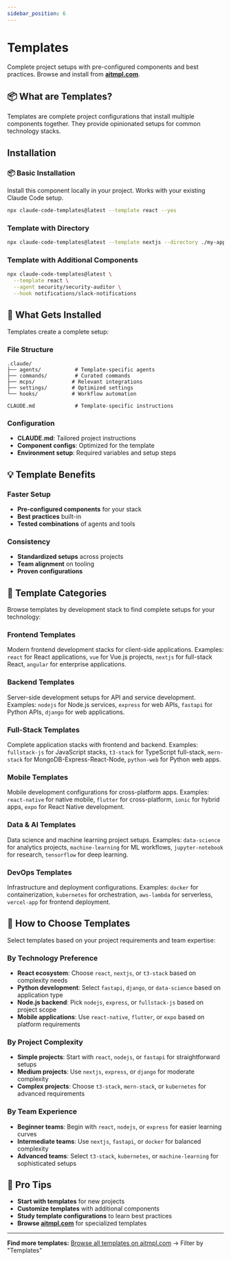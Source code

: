```yaml
---
sidebar_position: 6
---
```


# Templates

Complete project setups with pre-configured components and best practices. Browse and install from **[aitmpl.com](https://aitmpl.com)**.

## 📦 What are Templates?

Templates are complete project configurations that install multiple components together. They provide opinionated setups for common technology stacks.

## Installation

### 📦 Basic Installation
Install this component locally in your project. Works with your existing Claude Code setup.

```bash
npx claude-code-templates@latest --template react --yes
```

### Template with Directory
```bash
npx claude-code-templates@latest --template nextjs --directory ./my-app --yes
```

### Template with Additional Components
```bash
npx claude-code-templates@latest \
  --template react \
  --agent security/security-auditor \
  --hook notifications/slack-notifications
```

## 📁 What Gets Installed

Templates create a complete setup:

### File Structure
```
.claude/
├── agents/           # Template-specific agents
├── commands/         # Curated commands
├── mcps/            # Relevant integrations
├── settings/        # Optimized settings
└── hooks/           # Workflow automation

CLAUDE.md             # Template-specific instructions
```

### Configuration
- **CLAUDE.md**: Tailored project instructions
- **Component configs**: Optimized for the template
- **Environment setup**: Required variables and setup steps

## 💡 Template Benefits

### Faster Setup
- **Pre-configured components** for your stack
- **Best practices** built-in
- **Tested combinations** of agents and tools

### Consistency
- **Standardized setups** across projects
- **Team alignment** on tooling
- **Proven configurations**

## 🚀 Template Categories

Browse templates by development stack to find complete setups for your technology:

### Frontend Templates
Modern frontend development stacks for client-side applications. Examples: `react` for React applications, `vue` for Vue.js projects, `nextjs` for full-stack React, `angular` for enterprise applications.

### Backend Templates
Server-side development setups for API and service development. Examples: `nodejs` for Node.js services, `express` for web APIs, `fastapi` for Python APIs, `django` for web applications.

### Full-Stack Templates
Complete application stacks with frontend and backend. Examples: `fullstack-js` for JavaScript stacks, `t3-stack` for TypeScript full-stack, `mern-stack` for MongoDB-Express-React-Node, `python-web` for Python web apps.

### Mobile Templates
Mobile development configurations for cross-platform apps. Examples: `react-native` for native mobile, `flutter` for cross-platform, `ionic` for hybrid apps, `expo` for React Native development.

### Data & AI Templates
Data science and machine learning project setups. Examples: `data-science` for analytics projects, `machine-learning` for ML workflows, `jupyter-notebook` for research, `tensorflow` for deep learning.

### DevOps Templates
Infrastructure and deployment configurations. Examples: `docker` for containerization, `kubernetes` for orchestration, `aws-lambda` for serverless, `vercel-app` for frontend deployment.

## 🎯 How to Choose Templates

Select templates based on your project requirements and team expertise:

### By Technology Preference
- **React ecosystem**: Choose `react`, `nextjs`, or `t3-stack` based on complexity needs
- **Python development**: Select `fastapi`, `django`, or `data-science` based on application type
- **Node.js backend**: Pick `nodejs`, `express`, or `fullstack-js` based on project scope
- **Mobile applications**: Use `react-native`, `flutter`, or `expo` based on platform requirements

### By Project Complexity
- **Simple projects**: Start with `react`, `nodejs`, or `fastapi` for straightforward setups
- **Medium projects**: Use `nextjs`, `express`, or `django` for moderate complexity
- **Complex projects**: Choose `t3-stack`, `mern-stack`, or `kubernetes` for advanced requirements

### By Team Experience
- **Beginner teams**: Begin with `react`, `nodejs`, or `express` for easier learning curves
- **Intermediate teams**: Use `nextjs`, `fastapi`, or `docker` for balanced complexity
- **Advanced teams**: Select `t3-stack`, `kubernetes`, or `machine-learning` for sophisticated setups

## 🔧 Pro Tips

- **Start with templates** for new projects
- **Customize templates** with additional components
- **Study template configurations** to learn best practices
- **Browse [aitmpl.com](https://aitmpl.com)** for specialized templates

---

**Find more templates:** [Browse all templates on aitmpl.com](https://aitmpl.com) → Filter by "Templates"
